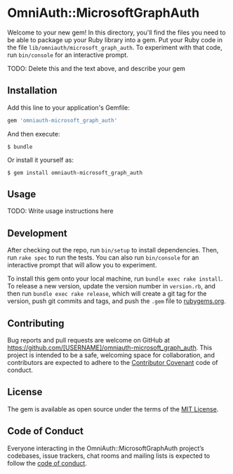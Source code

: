 # OmniAuth::MicrosoftGraphAuth

Welcome to your new gem! In this directory, you'll find the files you need to be able to package up your Ruby library into a gem. Put your Ruby code in the file `lib/omniauth/microsoft_graph_auth`. To experiment with that code, run `bin/console` for an interactive prompt.

TODO: Delete this and the text above, and describe your gem

## Installation

Add this line to your application's Gemfile:

```ruby
gem 'omniauth-microsoft_graph_auth'
```

And then execute:

    $ bundle

Or install it yourself as:

    $ gem install omniauth-microsoft_graph_auth

## Usage

TODO: Write usage instructions here

## Development

After checking out the repo, run `bin/setup` to install dependencies. Then, run `rake spec` to run the tests. You can also run `bin/console` for an interactive prompt that will allow you to experiment.

To install this gem onto your local machine, run `bundle exec rake install`. To release a new version, update the version number in `version.rb`, and then run `bundle exec rake release`, which will create a git tag for the version, push git commits and tags, and push the `.gem` file to [rubygems.org](https://rubygems.org).

## Contributing

Bug reports and pull requests are welcome on GitHub at https://github.com/[USERNAME]/omniauth-microsoft_graph_auth. This project is intended to be a safe, welcoming space for collaboration, and contributors are expected to adhere to the [Contributor Covenant](http://contributor-covenant.org) code of conduct.

## License

The gem is available as open source under the terms of the [MIT License](https://opensource.org/licenses/MIT).

## Code of Conduct

Everyone interacting in the OmniAuth::MicrosoftGraphAuth project’s codebases, issue trackers, chat rooms and mailing lists is expected to follow the [code of conduct](https://github.com/[USERNAME]/omniauth-microsoft_graph_auth/blob/master/CODE_OF_CONDUCT.md).
